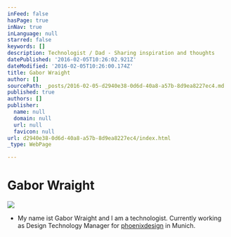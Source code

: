 ```yaml
---
inFeed: false
hasPage: true
inNav: true
inLanguage: null
starred: false
keywords: []
description: Technologist / Dad - Sharing inspiration and thoughts
datePublished: '2016-02-05T10:26:02.921Z'
dateModified: '2016-02-05T10:26:00.174Z'
title: Gabor Wraight
author: []
sourcePath: _posts/2016-02-05-d2940e38-0d6d-40a8-a57b-8d9ea8227ec4.md
published: true
authors: []
publisher:
  name: null
  domain: null
  url: null
  favicon: null
url: d2940e38-0d6d-40a8-a57b-8d9ea8227ec4/index.html
_type: WebPage

---
```

# Gabor Wraight
![](https://s3-us-west-2.amazonaws.com/the-grid-img/p/a445b62a9751632067b3b22b7bb7c3a575809f30.jpg)

* My name ist Gabor Wraight and I am a technologist. Currently working as Design Technology Manager for [phoenixdesign][0] in Munich.

[0]: http://www.phoenixdesign.de/